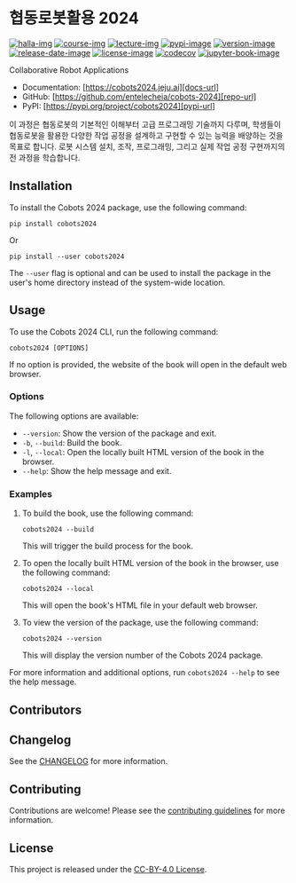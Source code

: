 # 협동로봇활용 2024

[![halla-img]][halla-url]
[![course-img]][course-url]
[![lecture-img]][lecture-url]
[![pypi-image]][pypi-url]
[![version-image]][release-url]
[![release-date-image]][release-url]
[![license-image]][license-url]
[![codecov][codecov-image]][codecov-url]
[![jupyter-book-image]][docs-url]

<!-- Links: -->

[halla-img]: https://img.shields.io/badge/CHU-halla.ai-blue
[halla-url]: https://halla.ai
[course-img]: https://img.shields.io/badge/course-entelecheia.ai-blue
[course-url]: https://course.entelecheia.ai
[lecture-img]: https://img.shields.io/badge/lecture-entelecheia.ai-blue
[lecture-url]: https://lecture.entelecheia.ai
[codecov-image]: https://codecov.io/gh/entelecheia/cobots-2024/branch/main/graph/badge.svg?token=qrjvi2RkQq
[codecov-url]: https://codecov.io/gh/entelecheia/cobots-2024
[pypi-image]: https://img.shields.io/pypi/v/cobots2024
[license-image]: https://img.shields.io/github/license/entelecheia/cobots-2024
[license-url]: https://github.com/entelecheia/cobots-2024/blob/main/LICENSE
[version-image]: https://img.shields.io/github/v/release/entelecheia/cobots-2024?sort=semver
[release-date-image]: https://img.shields.io/github/release-date/entelecheia/cobots-2024
[release-url]: https://github.com/entelecheia/cobots-2024/releases
[jupyter-book-image]: https://jupyterbook.org/en/stable/_images/badge.svg
[repo-url]: https://github.com/entelecheia/cobots-2024
[pypi-url]: https://pypi.org/project/cobots2024
[docs-url]: https://cobots2024.jeju.ai
[changelog]: https://github.com/entelecheia/cobots-2024/blob/main/CHANGELOG.md
[contributing guidelines]: https://github.com/entelecheia/cobots-2024/blob/main/CONTRIBUTING.md

<!-- Links: -->

Collaborative Robot Applications

- Documentation: [https://cobots2024.jeju.ai][docs-url]
- GitHub: [https://github.com/entelecheia/cobots-2024][repo-url]
- PyPI: [https://pypi.org/project/cobots2024][pypi-url]

이 과정은 협동로봇의 기본적인 이해부터 고급 프로그래밍 기술까지 다루며, 학생들이 협동로봇을 활용한 다양한 작업 공정을 설계하고 구현할 수 있는 능력을 배양하는 것을 목표로 합니다. 로봇 시스템 설치, 조작, 프로그래밍, 그리고 실제 작업 공정 구현까지의 전 과정을 학습합니다.

## Installation

To install the Cobots 2024 package, use the following command:

```
pip install cobots2024
```

Or

```
pip install --user cobots2024
```

The `--user` flag is optional and can be used to install the package in the user's home directory instead of the system-wide location.

## Usage

To use the Cobots 2024 CLI, run the following command:

```
cobots2024 [OPTIONS]
```

If no option is provided, the website of the book will open in the default web browser.

### Options

The following options are available:

- `--version`: Show the version of the package and exit.
- `-b`, `--build`: Build the book.
- `-l`, `--local`: Open the locally built HTML version of the book in the browser.
- `--help`: Show the help message and exit.

### Examples

1. To build the book, use the following command:

   ```
   cobots2024 --build
   ```

   This will trigger the build process for the book.

2. To open the locally built HTML version of the book in the browser, use the following command:

   ```
   cobots2024 --local
   ```

   This will open the book's HTML file in your default web browser.

3. To view the version of the package, use the following command:

   ```
   cobots2024 --version
   ```

   This will display the version number of the Cobots 2024 package.

For more information and additional options, run `cobots2024 --help` to see the help message.

## Contributors

## Changelog

See the [CHANGELOG] for more information.

## Contributing

Contributions are welcome! Please see the [contributing guidelines] for more information.

## License

This project is released under the [CC-BY-4.0 License][license-url].

